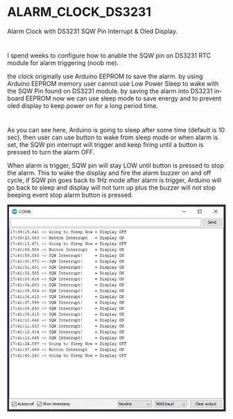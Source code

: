 # ALARM_CLOCK_DS3231
Alarm Clock with DS3231 SQW Pin Interrupt & Oled Display.
#
I spend weeks to configure how to anable the SQW pin on DS3231 RTC module for alarm triggering (noob me).

the clock originally use Arduino EEPROM to save the alarm. by using Arduino EEPROM memory user cannot use Low Power Sleep to wake with the SQW Pin found on DS3231 module.
by saving the alarm into DS3231 in-board EEPROM now we can use sleep mode to save energy and to prevent oled display to keep power on for a long period time.
#
As you can see here, Arduino is going to sleep after some time (default is 10 sec), then user can use button to wake from sleep mode or when alarm is set, the SQW pin interrupt will trigger and keep firing until a button is pressed to turn the alarm OFF.

When alarm is trigger, SQW pin will stay LOW until button is pressed to stop the alarm. This to wake the display and fire the alarm buzzer on and off cycle, if SQW pin goes back to 1Hz mode after alarm is trigger, Arduino will go back to sleep and display will not turn up plus the buzzer will not stop beeping event stop alarm button is pressed.

![](https://github.com/fyrus7/ALARM_CLOCK_DS3231/blob/main/Alarm%20Clock%20SQW.jpg)

